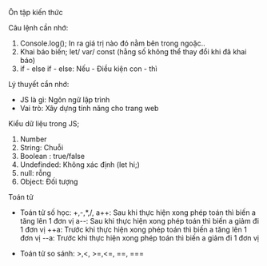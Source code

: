 Ôn tập kiến thức

Câu lệnh cần nhớ:

1. Console.log(); In ra giá trị nào đó nằm bên trong ngoặc..
2. Khai báo biến; let/ var/ const (hằng số không thể thay đổi khi đã khai báo)
3. if - else if - else: Nếu - Điều kiện con - thì

Lý thuyết cần nhớ:

- JS là gì: Ngôn ngữ lập trình
- Vai trò: Xây dựng tính năng cho trang web

Kiểu dữ liệu trong JS;

1. Number
2. String: Chuỗi
3. Boolean : true/false
4. Undefinded: Không xác định (let hi;)
5. null: rỗng
6. Object: Đối tượng

Toán tử

- Toán tử số học: +,-,\*,/,
  a++: Sau khi thực hiện xong phép toán thì biến a tăng lên 1 đơn vị
  a--: Sau khi thực hiện xong phép toán thì biến a giảm đi 1 đơn vị
  ++a: Trước khi thực hiện xong phép toán thì biến a tăng lên 1 đơn vị
  --a: Trước khi thực hiện xong phép toán thì biến a giảm đi 1 đơn vị

- Toán tử so sánh: >,<, >=,<=, ==, ===
